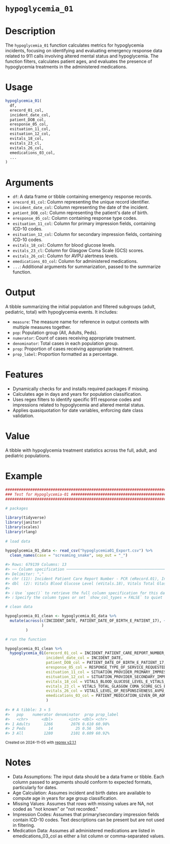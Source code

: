 # `hypoglycemia_01`

# Description

The `hypoglycemia_01` function calculates metrics for hypoglycemia incidents, focusing on identifying and evaluating emergency response data related to 911 calls involving altered mental status and hypoglycemia. The function filters, calculates patient ages, and evaluates the presence of hypoglycemia treatments in the administered medications.

# Usage

```r
hypoglycemia_01(
  df,
  erecord_01_col,
  incident_date_col,
  patient_DOB_col,
  eresponse_05_col,
  esituation_11_col,
  esituation_12_col,
  evitals_18_col,
  evitals_23_cl,
  evitals_26_col,
  emedications_03_col,
  ...
)
```

# Arguments

* `df`: A data frame or tibble containing emergency response records.
* `erecord_01_col`: Column representing the unique record identifier.
* `incident_date_col`: Column representing the date of the incident.
* `patient_DOB_col`: Column representing the patient's date of birth.
* `eresponse_05_col`: Column containing response type codes.
* `esituation_11_col`: Column for primary impression fields, containing ICD-10 codes.
* `esituation_12_col`: Column for secondary impression fields, containing ICD-10 codes.
* `evitals_18_col`: Column for blood glucose levels.
* `evitals_23_cl`: Column for Glasgow Coma Scale (GCS) scores.
* `evitals_26_col`: Column for AVPU alertness levels.
* `emedications_03_col`: Column for administered medications.
* `...`: Additional arguments for summarization, passed to the summarize function.

# Output
A tibble summarizing the initial population and filtered subgroups (adult, pediatric, total) with hypoglycemia events. It includes:

* `measure`: The measure name for reference in output contexts with multiple measures together.
* `pop`: Population group (All, Adults, Peds).
* `numerator`: Count of cases receiving appropriate treatment.
* `denominator`: Total cases in each population group.
* `prop`: Proportion of cases receiving appropriate treatment.
* `prop_label`: Proportion formatted as a percentage.

# Features

* Dynamically checks for and installs required packages if missing.
* Calculates age in days and years for population classification.
* Uses regex filters to identify specific 911 response codes and impressions related to hypoglycemia and altered mental status.
* Applies quasiquotation for date variables, enforcing date class validation.

# Value
A tibble with hypoglycemia treatment statistics across the full, adult, and pediatric populations.

# Example

``` r
################################################################################
### Test for Hypoglycemia-01 ###################################################
################################################################################

# packages
  
library(tidyverse)
library(janitor)
library(scales)
library(rlang)
  
# load data

hypoglycemia_01_data <- read_csv("hypoglycemia01_Export.csv") %>% 
  clean_names(case = "screaming_snake", sep_out = "_")
  
#> Rows: 679139 Columns: 13
#> ── Column specification ────────────────────────────────────────────────────────
#> Delimiter: ","
#> chr (11): Incident Patient Care Report Number - PCR (eRecord.01), Incident D...
#> dbl  (2): Vitals Blood Glucose Level (eVitals.18), Vitals Total Glasgow Coma...
#> 
#> ℹ Use `spec()` to retrieve the full column specification for this data.
#> ℹ Specify the column types or set `show_col_types = FALSE` to quiet this message.

# clean data

hypoglycemia_01_clean <- hypoglycemia_01_data %>% 
  mutate(across(c(INCIDENT_DATE, PATIENT_DATE_OF_BIRTH_E_PATIENT_17), ~  mdy(str_remove_all(., pattern = "\\s12:00:00\\sAM"))
                )
         )

# run the function

hypoglycemia_01_clean %>% 
  hypoglycemia_01(erecord_01_col = INCIDENT_PATIENT_CARE_REPORT_NUMBER_PCR_E_RECORD_01,
                  incident_date_col = INCIDENT_DATE,
                  patient_DOB_col = PATIENT_DATE_OF_BIRTH_E_PATIENT_17,
                  eresponse_05_col = RESPONSE_TYPE_OF_SERVICE_REQUESTED_WITH_CODE_E_RESPONSE_05,
                  esituation_11_col = SITUATION_PROVIDER_PRIMARY_IMPRESSION_CODE_AND_DESCRIPTION_E_SITUATION_11,
                  esituation_12_col = SITUATION_PROVIDER_SECONDARY_IMPRESSION_DESCRIPTION_AND_CODE_LIST_E_SITUATION_12,
                  evitals_18_col = VITALS_BLOOD_GLUCOSE_LEVEL_E_VITALS_18,
                  evitals_23_cl = VITALS_TOTAL_GLASGOW_COMA_SCORE_GCS_E_VITALS_23,
                  evitals_26_col = VITALS_LEVEL_OF_RESPONSIVENESS_AVPU_E_VITALS_26,
                  emedications_03_col = PATIENT_MEDICATION_GIVEN_OR_ADMINISTERED_DESCRIPTION_AND_RXCUI_CODES_LIST_E_MEDICATIONS_03
                  )
                  
#> # A tibble: 3 × 5
#>   pop    numerator denominator  prop prop_label
#>   <chr>      <dbl>       <int> <dbl> <chr>     
#> 1 Adults      1266        2076 0.610 60.98%    
#> 2 Peds          14          25 0.56  56%       
#> 3 All         1280        2101 0.609 60.92%
```

<sup>Created on 2024-11-05 with [reprex v2.1.1](https://reprex.tidyverse.org)</sup>

# Notes

* Data Assumptions: The input data should be a data frame or tibble. Each column passed to arguments should conform to expected formats, particularly for dates.
* Age Calculation: Assumes incident and birth dates are available to compute age in years for age group classification.
* Missing Values: Assumes that rows with missing values are NA, not coded as "not known" or "not recorded."
* Impression Codes: Assumes that primary/secondary impression fields contain ICD-10 codes. Text descriptions can be present but are not used in filtering.
* Medication Data: Assumes all administered medications are listed in emedications_03_col as either a list column or comma-separated values.






